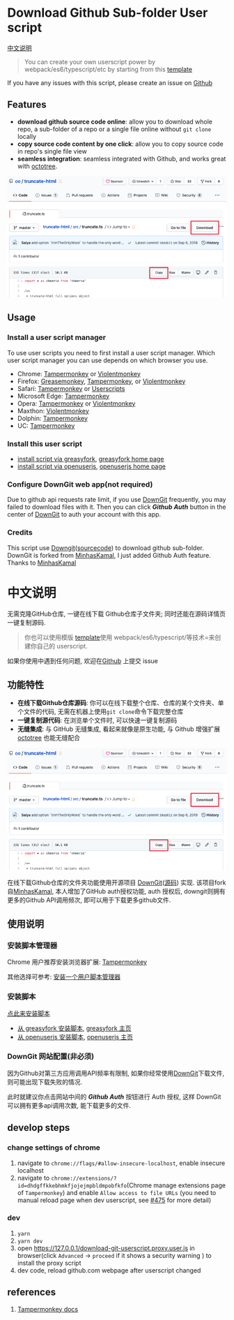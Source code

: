# Download Github Sub-folder User script

[中文说明](#中文说明)

> You can create your own userscript power by webpack/es6/typescript/etc by starting from this [template](https://github.com/oe/webpack-userscript-template)

If you have any issues with this script, please create an issue on [Github](https://github.com/oe/download-git-userscript/issues)

## Features
* **download github source code online**: allow you to download whole repo,  a sub-folder of a repo  or a single file online without `git clone` locally
* **copy source code content by one click**: allow you to copy source code in repo's single file view
* **seamless integration**: seamless integrated with Github, and works great with [octotree](https://github.com/ovity/octotree).

![Download Github screenshot](./screenshot.png)

## Usage

### Install a user script manager
To use user scripts you need to first install a user script manager. Which user script manager you can use depends on which browser you use.

  * Chrome: [Tampermonkey](https://chrome.google.com/webstore/detail/tampermonkey/dhdgffkkebhmkfjojejmpbldmpobfkfo) or [Violentmonkey](https://chrome.google.com/webstore/detail/violent-monkey/jinjaccalgkegednnccohejagnlnfdag)
  * Firefox: [Greasemonkey](https://addons.mozilla.org/firefox/addon/greasemonkey/), [Tampermonkey](https://addons.mozilla.org/firefox/addon/tampermonkey/), or [Violentmonkey](https://addons.mozilla.org/firefox/addon/violentmonkey/)
  * Safari: [Tampermonkey](http://tampermonkey.net/?browser=safari) or [Userscripts](https://apps.apple.com/app/userscripts/id1463298887)
  * Microsoft Edge: [Tampermonkey](https://www.microsoft.com/store/p/tampermonkey/9nblggh5162s)
  * Opera: [Tampermonkey](https://addons.opera.com/extensions/details/tampermonkey-beta/) or [Violentmonkey](https://violentmonkey.github.io/get-it/)
  * Maxthon: [Violentmonkey](http://extension.maxthon.com/detail/index.php?view_id=1680)
  * Dolphin: [Tampermonkey](https://play.google.com/store/apps/details?id=net.tampermonkey.dolphin)
  * UC: [Tampermonkey](https://www.tampermonkey.net/?browser=ucweb&ext=dhdg)

### Install this user script

* [install script via greasyfork](https://greasyfork.org/scripts/411834-download-github-repo-sub-folder/code/Download%20github%20repo%20sub-folder.user.js), [greasyfork home page](https://greasyfork.org/scripts/411834-download-github-repo-sub-folder)
* [install script via openuserjs](https://openuserjs.org/install/oe/Download_github_repo_online.user.js), [openuserjs home page](https://openuserjs.org/scripts/oe/Download_github_repo_online)


### Configure DownGit web app(not required)
Due to github api requests rate limit, if you use [DownGit](https://downgit.evecalm.com/) frequently, you may failed to download files with it. Then you can click ***Github Auth*** button in the center of [DownGit](https://downgit.evecalm.com/) to auth your account with this app.


### Credits
This script use [Downgit](https://downgit.evecalm.com/)([sourcecode](https://github.com/oe/DownGit/)) to download github sub-folder. DownGit is forked from [MinhasKamal](https://github.com/MinhasKamal/DownGit), I just added Github Auth feature. Thanks to [MinhasKamal](https://github.com/MinhasKamal/)


# 中文说明

无需克隆GitHub仓库, 一键在线下载 Github仓库子文件夹; 同时还能在源码详情页一键复制源码.

> 你也可以使用模版 [template](https://github.com/oe/webpack-userscript-template)使用 webpack/es6/typescript/等技术=来创建你自己的 userscript.

如果你使用中遇到任何问题, 欢迎在[Github](https://github.com/oe/download-git-userscript/issues) 上提交 issue
## 功能特性
* **在线下载Github仓库源码**: 你可以在线下载整个仓库、仓库的某个文件夹、单个文件的代码, 无需在机器上使用`git clone`命令下载完整仓库
* **一键复制源代码**: 在浏览单个文件时, 可以快速一键复制源码
* **无缝集成**: 与 GitHub 无缝集成, 看起来就像是原生功能, 与 Github 增强扩展 [octotree](https://github.com/ovity/octotree) 也能无缝配合


![Download Github screenshot](./screenshot.png)

在线下载Github仓库的文件夹功能使用开源项目 [DownGit](https://downgit.evecalm.com/)([源码](https://github.com/oe/DownGit/)) 实现. 该项目fork自[MinhasKamal](https://github.com/MinhasKamal/DownGit), 本人增加了GitHub auth授权功能, auth 授权后, downgit则拥有更多的Github API调用频次, 即可以用于下载更多github文件.


## 使用说明

### 安装脚本管理器

Chrome 用户推荐安装浏览器扩展: [Tampermonkey](https://chrome.google.com/webstore/detail/tampermonkey/dhdgffkkebhmkfjojejmpbldmpobfkfo) 

其他选择可参考: [安装一个用户脚本管理器](https://greasyfork.org/zh-CN#home-step-1)

### 安装脚本

[点此来安装脚本](https://greasyfork.org/scripts/411834-download-github-repo-sub-folder/code/Download%20github%20repo%20sub-folder.user.js)
* [从 greasyfork 安装脚本](https://greasyfork.org/scripts/411834-download-github-repo-sub-folder/code/Download%20github%20repo%20sub-folder.user.js), [greasyfork 主页](https://greasyfork.org/scripts/411834-download-github-repo-sub-folder)
* [从 openuserjs 安装脚本](https://openuserjs.org/install/oe/Download_github_repo_online.user.js), [openuserjs 主页](https://openuserjs.org/scripts/oe/Download_github_repo_online)

### DownGit 网站配置(非必须)
因为Github对第三方应用调用API频率有限制, 如果你经常使用[DownGit](https://downgit.evecalm.com/)下载文件, 则可能出现下载失败的情况. 

此时就建议你点击网站中间的 ***Github Auth*** 按钮进行 Auth 授权, 这样 DownGit 可以拥有更多api调用次数, 能下载更多的文件. 

## develop steps

### change settings of chrome

1. navigate to `chrome://flags/#allow-insecure-localhost`, enable insecure localhost
2. navigate to `chrome://extensions/?id=dhdgffkkebhmkfjojejmpbldmpobfkfo`(Chrome manage extensions page of `Tampermonkey`) and enable `Allow access to file URLs` (you need to manual reload page when dev userscript, see [#475](https://github.com/Tampermonkey/tampermonkey/issues/475#issuecomment-348594785) for more detail)

### dev

1. `yarn`
2. `yarn dev`
3. open <https://127.0.0.1/download-git-userscript.proxy.user.js> in browser(click  `Advanced` -> `proceed` if it shows a security warning ) to install the proxy script
4. dev code, reload github.com webpage after userscript changed



## references
1. [Tampermonkey docs](https://www.tampermonkey.net/documentation.php)

